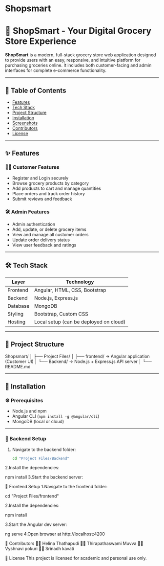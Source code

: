# Shopsmart
# 🛒 ShopSmart - Your Digital Grocery Store Experience

**ShopSmart** is a modern, full-stack grocery store web application designed to provide users with an easy, responsive, and intuitive platform for purchasing groceries online. It includes both customer-facing and admin interfaces for complete e-commerce functionality.

---

## 📌 Table of Contents

- [Features](#-features)
- [Tech Stack](#-tech-stack)
- [Project Structure](#-project-structure)
- [Installation](#-installation)
- [Screenshots](#-screenshots)
- [Contributors](#-contributors)
- [License](#-license)

---

## ✨ Features

### 🧑‍💻 Customer Features
- Register and Login securely
- Browse grocery products by category
- Add products to cart and manage quantities
- Place orders and track order history
- Submit reviews and feedback

### 🛠️ Admin Features
- Admin authentication
- Add, update, or delete grocery items
- View and manage all customer orders
- Update order delivery status
- View user feedback and ratings

---

## 🛠 Tech Stack

| Layer       | Technology                          |
|-------------|--------------------------------------|
| Frontend    | Angular, HTML, CSS, Bootstrap        |
| Backend     | Node.js, Express.js                  |
| Database    | MongoDB                              |
| Styling     | Bootstrap, Custom CSS                |
| Hosting     | Local setup (can be deployed on cloud) |

---

## 📁 Project Structure

Shopsmart/
│
├── Project Files/
│ ├── frontend/ → Angular application (Customer UI)
│ └── Backend/ → Node.js + Express.js API server
│
└── README.md

---

## 🚀 Installation

### ⚙️ Prerequisites

- Node.js and npm
- Angular CLI (`npm install -g @angular/cli`)
- MongoDB (local or cloud)

---

### 🔧 Backend Setup

1. Navigate to the backend folder:
   ```bash
   cd "Project Files/Backend"
2.Install the dependencies:

npm install
3.Start the backend server:

🎨 Frontend Setup
1.Navigate to the frontend folder:

cd "Project Files/frontend"

2.Install the dependencies:

npm install

3.Start the Angular dev server:

ng serve
4.Open browser at http://localhost:4200

👥 Contributors
👩‍💻 Helina Thathapudi
👩‍💻 Thirapathaswami Muvva
👩‍💻 Vyshnavi pokuri
👩‍💻 Srinadh kavati

📄 License
This project is licensed for academic and personal use only.
